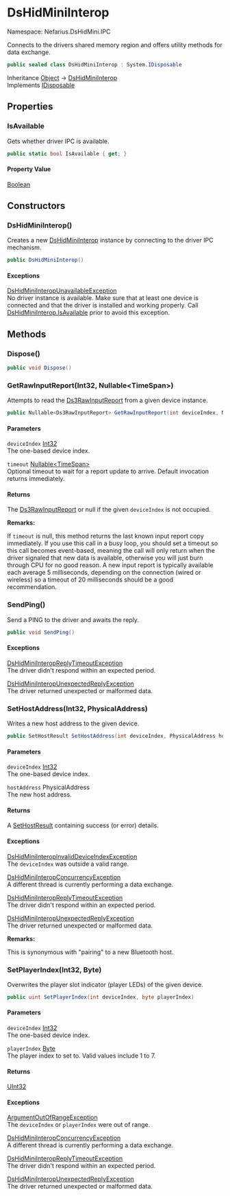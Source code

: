 # DsHidMiniInterop

Namespace: Nefarius.DsHidMini.IPC

Connects to the drivers shared memory region and offers utility methods for data exchange.

```csharp
public sealed class DsHidMiniInterop : System.IDisposable
```

Inheritance [Object](https://docs.microsoft.com/en-us/dotnet/api/system.object) → [DsHidMiniInterop](./nefarius.dshidmini.ipc.dshidminiinterop.md)<br>
Implements [IDisposable](https://docs.microsoft.com/en-us/dotnet/api/system.idisposable)

## Properties

### <a id="properties-isavailable"/>**IsAvailable**

Gets whether driver IPC is available.

```csharp
public static bool IsAvailable { get; }
```

#### Property Value

[Boolean](https://docs.microsoft.com/en-us/dotnet/api/system.boolean)<br>

## Constructors

### <a id="constructors-.ctor"/>**DsHidMiniInterop()**

Creates a new [DsHidMiniInterop](./nefarius.dshidmini.ipc.dshidminiinterop.md) instance by connecting to the driver IPC mechanism.

```csharp
public DsHidMiniInterop()
```

#### Exceptions

[DsHidMiniInteropUnavailableException](./nefarius.dshidmini.ipc.exceptions.dshidminiinteropunavailableexception.md)<br>
No driver instance is available. Make sure that at least one
 device is connected and that the driver is installed and working properly. Call [DsHidMiniInterop.IsAvailable](./nefarius.dshidmini.ipc.dshidminiinterop.md#isavailable) prior to
 avoid this exception.

## Methods

### <a id="methods-dispose"/>**Dispose()**

```csharp
public void Dispose()
```

### <a id="methods-getrawinputreport"/>**GetRawInputReport(Int32, Nullable&lt;TimeSpan&gt;)**

Attempts to read the [Ds3RawInputReport](./nefarius.dshidmini.ipc.models.public.ds3rawinputreport.md) from a given device instance.

```csharp
public Nullable<Ds3RawInputReport> GetRawInputReport(int deviceIndex, Nullable<TimeSpan> timeout)
```

#### Parameters

`deviceIndex` [Int32](https://docs.microsoft.com/en-us/dotnet/api/system.int32)<br>
The one-based device index.

`timeout` [Nullable&lt;TimeSpan&gt;](https://docs.microsoft.com/en-us/dotnet/api/system.nullable-1)<br>
Optional timeout to wait for a report update to arrive. Default invocation returns immediately.

#### Returns

The [Ds3RawInputReport](./nefarius.dshidmini.ipc.models.public.ds3rawinputreport.md) or null if the given `deviceIndex` is not occupied.

**Remarks:**

If `timeout` is null, this method returns the last known input report copy immediately. If
 you use this call in a busy loop, you should set a timeout so this call becomes event-based, meaning the call will
 only return when the driver signaled that new data is available, otherwise you will just burn through CPU for no
 good reason. A new input report is typically available each average 5 milliseconds, depending on the connection
 (wired or wireless) so a timeout of 20 milliseconds should be a good recommendation.

### <a id="methods-sendping"/>**SendPing()**

Send a PING to the driver and awaits the reply.

```csharp
public void SendPing()
```

#### Exceptions

[DsHidMiniInteropReplyTimeoutException](./nefarius.dshidmini.ipc.exceptions.dshidminiinteropreplytimeoutexception.md)<br>
The driver didn't respond within an expected period.

[DsHidMiniInteropUnexpectedReplyException](./nefarius.dshidmini.ipc.exceptions.dshidminiinteropunexpectedreplyexception.md)<br>
The driver returned unexpected or malformed data.

### <a id="methods-sethostaddress"/>**SetHostAddress(Int32, PhysicalAddress)**

Writes a new host address to the given device.

```csharp
public SetHostResult SetHostAddress(int deviceIndex, PhysicalAddress hostAddress)
```

#### Parameters

`deviceIndex` [Int32](https://docs.microsoft.com/en-us/dotnet/api/system.int32)<br>
The one-based device index.

`hostAddress` PhysicalAddress<br>
The new host address.

#### Returns

A [SetHostResult](./nefarius.dshidmini.ipc.models.public.sethostresult.md) containing success (or error) details.

#### Exceptions

[DsHidMiniInteropInvalidDeviceIndexException](./nefarius.dshidmini.ipc.exceptions.dshidminiinteropinvaliddeviceindexexception.md)<br>
The `deviceIndex` was outside a valid
 range.

[DsHidMiniInteropConcurrencyException](./nefarius.dshidmini.ipc.exceptions.dshidminiinteropconcurrencyexception.md)<br>
A different thread is currently performing a data exchange.

[DsHidMiniInteropReplyTimeoutException](./nefarius.dshidmini.ipc.exceptions.dshidminiinteropreplytimeoutexception.md)<br>
The driver didn't respond within an expected period.

[DsHidMiniInteropUnexpectedReplyException](./nefarius.dshidmini.ipc.exceptions.dshidminiinteropunexpectedreplyexception.md)<br>
The driver returned unexpected or malformed data.

**Remarks:**

This is synonymous with "pairing" to a new Bluetooth host.

### <a id="methods-setplayerindex"/>**SetPlayerIndex(Int32, Byte)**

Overwrites the player slot indicator (player LEDs) of the given device.

```csharp
public uint SetPlayerIndex(int deviceIndex, byte playerIndex)
```

#### Parameters

`deviceIndex` [Int32](https://docs.microsoft.com/en-us/dotnet/api/system.int32)<br>
The one-based device index.

`playerIndex` [Byte](https://docs.microsoft.com/en-us/dotnet/api/system.byte)<br>
The player index to set to. Valid values include 1 to 7.

#### Returns

[UInt32](https://docs.microsoft.com/en-us/dotnet/api/system.uint32)

#### Exceptions

[ArgumentOutOfRangeException](https://docs.microsoft.com/en-us/dotnet/api/system.argumentoutofrangeexception)<br>
The `deviceIndex` or `playerIndex`
 were out of range.

[DsHidMiniInteropConcurrencyException](./nefarius.dshidmini.ipc.exceptions.dshidminiinteropconcurrencyexception.md)<br>
A different thread is currently performing a data exchange.

[DsHidMiniInteropReplyTimeoutException](./nefarius.dshidmini.ipc.exceptions.dshidminiinteropreplytimeoutexception.md)<br>
The driver didn't respond within an expected period.

[DsHidMiniInteropUnexpectedReplyException](./nefarius.dshidmini.ipc.exceptions.dshidminiinteropunexpectedreplyexception.md)<br>
The driver returned unexpected or malformed data.
